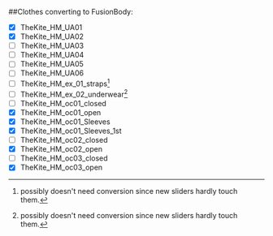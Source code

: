 ##Clothes converting to FusionBody:
- [x] TheKite_HM_UA01
- [x] TheKite_HM_UA02
- [ ] TheKite_HM_UA03
- [ ] TheKite_HM_UA04
- [ ] TheKite_HM_UA05
- [ ] TheKite_HM_UA06
- [ ] TheKite_HM_ex_01_straps[^opt]
- [ ] TheKite_HM_ex_02_underwear[^opt]
- [ ] TheKite_HM_oc01_closed
- [x] TheKite_HM_oc01_open
- [x] TheKite_HM_oc01_Sleeves
- [x] TheKite_HM_oc01_Sleeves_1st
- [ ] TheKite_HM_oc02_closed
- [x] TheKite_HM_oc02_open
- [ ] TheKite_HM_oc03_closed
- [x] TheKite_HM_oc03_open

[^opt]: possibly doesn't need conversion since new sliders hardly touch them.
